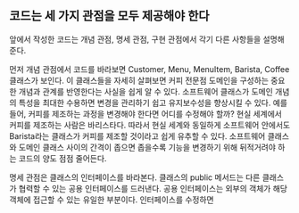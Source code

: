 ## 코드는 세 가지 관점을 모두 제공해야 한다
앞에서 작성한 코드는 개념 관점, 명세 관점, 구현 관점에서 각기 다른 사항들을 설명해 준다.

먼저 개념 관점에서 코드를 바라보면 Customer, Menu, MenuItem, Barista, Coffee 클래스가 보인다. 이 클래스들을 자세히 살펴보면 커피 전문점 도메인을 구성하는 중요한 개념과 관계를 반영한다는 사실을 쉽게 알 수 있다. 소프트웨어 클래스가 도메인 개념의 특성을 최대한 수용하면 변경을 관리하기 쉽고 유지보수성을 향상시킬 수 있다. 예를 들어, 커피를 제조하는 과정을 변경해야 한다면 어디를 수정해야 할까? 현실 세계에서 커피를 제조하는 사람은 바리스타다. 따라서 현실 세계와 동일하게 소프트웨어 안에서도 Barista라는 클래스가 커피를 제조할 것이라고 쉽게 유추할 수 있다. 소프트웨어 클래스와 도메인 클래스 사이의 간격이 좁으면 좁을수록 기능을 변경하기 위해 뒤적거려야 하는 코드의 양도 점점 줄어든다.

명세 관점은 클래스의 인터페이스를 바라본다. 클래스의 public 메서드는 다른 클래스가 협력할 수 있는 공용 인터페이스를 드러낸다. 공용 인터페이스는 외부의 객체가 해당 객체에 접근할 수 있는 유일한 부분이다. 인터페이스를 수정하면 